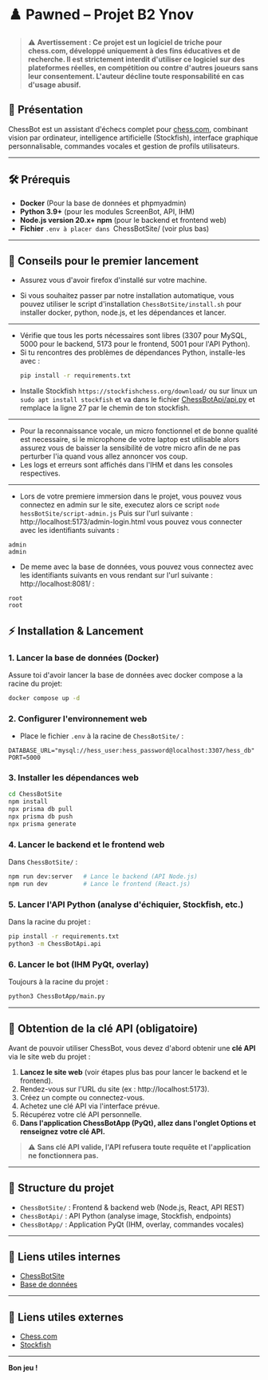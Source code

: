 # ♟️ Pawned – Projet B2 Ynov

> ⚠️ **Avertissement : Ce projet est un logiciel de triche pour chess.com, développé uniquement à des fins éducatives et de recherche. Il est strictement interdit d'utiliser ce logiciel sur des plateformes réelles, en compétition ou contre d'autres joueurs sans leur consentement. L'auteur décline toute responsabilité en cas d'usage abusif.**

## 🚀 Présentation
ChessBot est un assistant d'échecs complet pour [chess.com](https://chess.com), combinant vision par ordinateur, intelligence artificielle (Stockfish), interface graphique personnalisable, commandes vocales et gestion de profils utilisateurs.

---

## 🛠️ Prérequis
- **Docker** (Pour la base de données et phpmyadmin)
- **Python 3.9+** (pour les modules ScreenBot, API, IHM)
- **Node.js version 20.x+ npm** (pour le backend et frontend web)
- **Fichier** `.env à placer dans `ChessBotSite/ (voir plus bas)

---

## 📝 Conseils pour le premier lancement
- Assurez vous d'avoir firefox d'installé sur votre machine.

- Si vous souhaitez passer par notre installation automatique, vous pouvez utiliser le script d'installation `ChessBotSite/install.sh` pour installer docker, python, node.js, et les dépendances et lancer. 

---
- Vérifie que tous les ports nécessaires sont libres (3307 pour MySQL, 5000 pour le backend, 5173 pour le frontend, 5001 pour l'API Python).
- Si tu rencontres des problèmes de dépendances Python, installe-les avec :
  ```bash
  pip install -r requirements.txt
  ```
- Installe Stockfish `https://stockfishchess.org/download/` ou sur linux un `sudo apt install stockfish` et va dans le fichier [ChessBotApi/api.py](ChessBotApi/api.py) et remplace la ligne 27 par le chemin de ton stockfish.
---
- Pour la reconnaissance vocale, un micro fonctionnel et de bonne qualité est necessaire, si le microphone de votre laptop est utilisable alors assurez vous de baisser la sensibilité de votre micro afin de ne pas perturber l'ia quand vous allez annoncer vos coup.
- Les logs et erreurs sont affichés dans l'IHM et dans les consoles respectives.

---
- Lors de votre premiere immersion dans le projet, vous pouvez vous connectez en admin sur le site, executez alors ce script `node hessBotSite/script-admin.js` Puis sur l'url suivante : http://localhost:5173/admin-login.html vous pouvez vous connecter avec les identifiants suivants :
```
admin
admin
```
- De meme avec la base de données, vous pouvez vous connectez avec les identifiants suivants en vous rendant sur l'url suivante : http://localhost:8081/ :
```
root 
root
```
## ⚡ Installation & Lancement

### 1. **Lancer la base de données (Docker)**
Assure toi d'avoir lancer la base de données avec docker compose a la racine du projet:
```bash
docker compose up -d
```

### 2. **Configurer l'environnement web**
- Place le fichier `.env` à la racine de `ChessBotSite/` :
```env
DATABASE_URL="mysql://hess_user:hess_password@localhost:3307/hess_db"
PORT=5000
```

### 3. **Installer les dépendances web**
```bash
cd ChessBotSite
npm install
npx prisma db pull
npx prisma db push
npx prisma generate
```

### 4. **Lancer le backend et le frontend web**
Dans `ChessBotSite/` :
```bash
npm run dev:server   # Lance le backend (API Node.js)
npm run dev          # Lance le frontend (React.js)
```

### 5. **Lancer l'API Python (analyse d'échiquier, Stockfish, etc.)**
Dans la racine du projet :
```bash
pip install -r requirements.txt
python3 -m ChessBotApi.api 
```

### 6. **Lancer le bot (IHM PyQt, overlay)**
Toujours à la racine du projet :
```bash
python3 ChessBotApp/main.py
```

---
## 🔑 Obtention de la clé API (obligatoire)

Avant de pouvoir utiliser ChessBot, vous devez d'abord obtenir une **clé API** via le site web du projet :

1. **Lancez le site web** (voir étapes plus bas pour lancer le backend et le frontend).
2. Rendez-vous sur l'URL du site (ex : http://localhost:5173).
3. Créez un compte ou connectez-vous.
4. Achetez une clé API via l'interface prévue.
5. Récupérez votre clé API personnelle.
6. **Dans l'application ChessBotApp (PyQt), allez dans l'onglet Options et renseignez votre clé API.**

> ⚠️ **Sans clé API valide, l'API refusera toute requête et l'application ne fonctionnera pas.**

---

## 📂 Structure du projet
- `ChessBotSite/` : Frontend & backend web (Node.js, React, API REST)
- `ChessBotApi/`   : API Python (analyse image, Stockfish, endpoints)
- `ChessBotApp/`   : Application PyQt (IHM, overlay, commandes vocales)

---

## 🔗 Liens utiles internes
- [ChessBotSite](http://localhost:5173/)
- [Base de données](http://localhost:8081/)

--- 

## 🔗 Liens utiles externes
- [Chess.com](https://chess.com)
- [Stockfish](https://stockfishchess.org/)

---
**Bon jeu !**